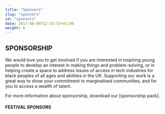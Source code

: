 ```yaml
---
title: "Sponsors"
slug: "sponsors"
id: "sponsors"
date: 2017-08-09T12:53:53+01:00
weight: 6
---
```


<div class="row">
<div class="col-xs-12 col-md-9 mt-10">
<h2> SPONSORSHIP</h2>

<p>We would love you to get involved if you are interested in inspiring young people to develop an interest in making things and problem-solving, or in helping create a space to address issues of access in tech industries for black peoples of all ages and abilities in the UK. Supporting our work is a great way to show your commitment to marginalised communities, and for you to access a wealth of talent.</p>

<p>For more information about sponsorship, download our <a>[sponsorship pack]</a>.</p>


<h4> FESTIVAL SPONSORS</h4>


</div>
</div>